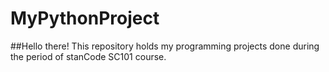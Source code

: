 # MyPythonProject
##Hello there!
This repository holds my programming projects done during the period of stanCode SC101 course.
